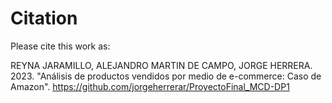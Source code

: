 # Citation

Please cite this work as:

REYNA JARAMILLO, ALEJANDRO MARTIN DE CAMPO, JORGE HERRERA. 2023. "Análisis de productos vendidos por medio de e-commerce: Caso de Amazon". https://github.com/jorgeherrerar/ProyectoFinal_MCD-DP1
